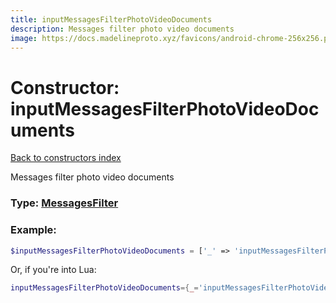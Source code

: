 ```yaml
---
title: inputMessagesFilterPhotoVideoDocuments
description: Messages filter photo video documents
image: https://docs.madelineproto.xyz/favicons/android-chrome-256x256.png
---
```

# Constructor: inputMessagesFilterPhotoVideoDocuments  
[Back to constructors index](index.md)



Messages filter photo video documents




### Type: [MessagesFilter](../types/MessagesFilter.md)


### Example:

```php
$inputMessagesFilterPhotoVideoDocuments = ['_' => 'inputMessagesFilterPhotoVideoDocuments'];
```  


Or, if you're into Lua:

```lua
inputMessagesFilterPhotoVideoDocuments={_='inputMessagesFilterPhotoVideoDocuments'}

```


